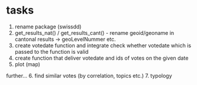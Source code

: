 # tasks

1. rename package (swissdd)
2. get_results_nat() / get_results_cant() - rename geoid/geoname in cantonal results -> geoLevelNummer etc.
3. create votedate function and integrate check whether votedate which is passed to the function is valid
4. create function that deliver votedate and ids of votes on the given date
5. plot (map)

further...
6. find similar votes (by correlation, topics etc.)
7. typology

